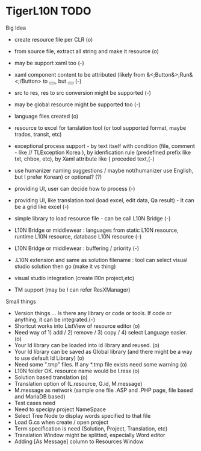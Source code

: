 # TigerL10N TODO

Big Idea
- create resource file per CLR (o)
- from source file, extract all string and make it resource (o)
- may be support xaml too (-)
- xaml component content to be attributed (likely from &<;Button&>;Run&<;/Button>  to <Button Content="Run"></Button>, but <Button Content="{res:TigerL10N.btn_run}"></Button> (-)
- src to res, res to src conversion might be supported (-)

- may be global resource might be supported too (-)

- language files created (o)
- resource to excel for tanslation tool (or tool supported format, maybe trados, transit, etc)

- exceptional process support - by text itself with condition (file, comment - like // TLException Korea ), by idenfication rule (predefined prefix like txt, chbox, etc), by Xaml attribute like { preceded text,(-)
- use humanizer naming suggestions / maybe not(humanizer use English, but I prefer Korean) or optional? (?)

- providing UI, user can decide how to process (-)
- providing UI, like translation tool (load excel, edit data, Qa result) - It can be a grid like excel (-)

- simple library to load resource file - can be call L10N Bridge (-)
- L10N Bridge or middlewear : languages from static L10N resource, runtime L10N resource, database L10N resource (-)
- L10N Bridge or middlewear : buffering / priority (-)

- .L10N extension and same as solution filename : tool can select visual studio solution then go (make it vs thing) 
- visual studio integration (create l10n project,etc)

- TM support (may be I can refer ResXManager)

Small things

* Version things ... Is there any library or code or tools. If code or anything, it can be integrated.(-)
* Shortcut works into ListView of resource editor (o)
* Need way of 1) add / 2) remove / 3) copy / 4) select Language easier. (o)
* Your Id library can be loaded into id library and reused. (o)
* Your Id library can be saved as Global library (and there might be a way to use default Id Library) (o)
* Need some ".tmp" files. If any *.tmp file exists need some warning (o)
* L10N folder OK. resource name would be l.resx (o)
* Solution based translation (o)
* Translation option of (L.resource, G.id, M.message)
* M.message as network (sample one file .ASP and .PHP page, file based and MariaDB based) 
* Test cases need
* Need to specipy project NameSpace 
* Select Tree Node to display words specified to that file
* Load G.cs when create / open project
* Term specification is need (Solution, Project, Translation, etc)
* Translation Window might be splitted, especially Word editor
* Adding [As Message] column to Resources Window
